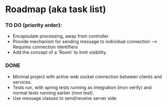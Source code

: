 # Roadmap (aka task list)

### TO DO (priority order):

* Encapsulate processing, away from controller
* Provide mechanism for sending message to individual connection --> Requires connection identifiers
* Add the concept of a 'Room' to limit visibility.

### DONE

* Minimal project with active web socket connection between clients and services.
* Tests run, with spring tests running as integration (mvn verify)
  and normal tests running earlier (mvn test).
* Use message classes to send/receive server side
